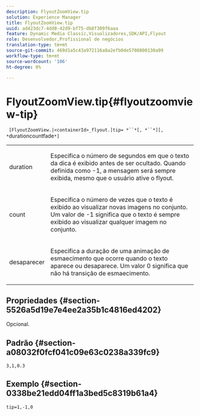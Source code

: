 ```yaml
---
description: FlyoutZoomView.tip
solution: Experience Manager
title: FlyoutZoomView.tip
uuid: ad423dc7-4dd8-42d9-bf75-db8f309f6aaa
feature: Dynamic Media Classic,Visualizadores,SDK/API,Flyout
role: Desenvolvedor,Profissional de negócios
translation-type: tm+mt
source-git-commit: 469d1a5c43a972116a8a2efb0de5708800130a99
workflow-type: tm+mt
source-wordcount: '106'
ht-degree: 0%

---
```



# FlyoutZoomView.tip{#flyoutzoomview-tip}

` [FlyoutZoomView.|<containerId>_flyout.]tip= *``*[, *``*][, *`durationcountfade`*]`

<table id="table_3BA079B51B644219BB8E2A68A13A8D90"> 
 <tbody> 
  <tr> 
   <td colname="col1"> <p> <span class="codeph"> <span class="varname"> duration</span> </span> </p> </td> 
   <td colname="col2"> <p>Especifica o número de segundos em que o texto da dica é exibido antes de ser ocultado. Quando definida como <span class="codeph"> -1</span>, a mensagem será sempre exibida, mesmo que o usuário ative o flyout. </p> </td> 
  </tr> 
  <tr> 
   <td colname="col1"> <p> <span class="codeph"> <span class="varname"> count</span> </span> </p> </td> 
   <td colname="col2"> <p>Especifica o número de vezes que o texto é exibido ao visualizar novas imagens no conjunto. Um valor de <span class="codeph"> -1</span> significa que o texto é sempre exibido ao visualizar qualquer imagem no conjunto. </p> </td> 
  </tr> 
  <tr> 
   <td colname="col1"> <p> <span class="codeph"> <span class="varname"> desaparecer</span> </span> </p> </td> 
   <td colname="col2"> <p>Especifica a duração de uma animação de esmaecimento que ocorre quando o texto aparece ou desaparece. Um valor <span class="codeph"> 0</span> significa que não há transição de esmaecimento. </p> </td> 
  </tr> 
 </tbody> 
</table>

## Propriedades {#section-5526a5d19e7e4ee2a35b1c4816ed4202}

Opcional.

## Padrão {#section-a08032f0fcf041c09e63c0238a339fc9}

`3,1,0.3`

## Exemplo {#section-0338be21edd04ff1a3bed5c8319b61a4}

`tip=1,-1,0`
